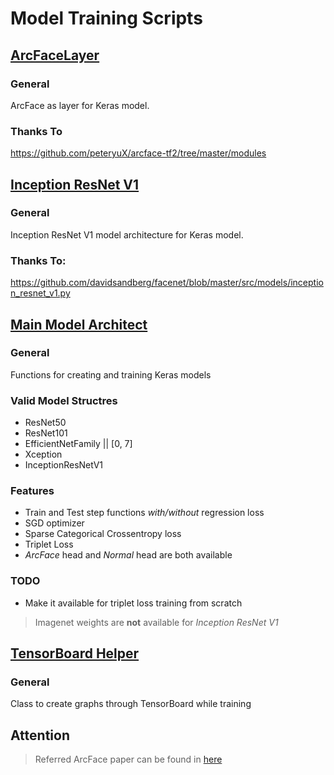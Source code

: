 # Model Training Scripts

## [ArcFaceLayer](ArcFaceLayer.py)

### General

ArcFace as layer for Keras model.

### Thanks To

https://github.com/peteryuX/arcface-tf2/tree/master/modules



## [Inception ResNet V1](inception_resnet_v1.py)

### General

Inception ResNet V1 model architecture for Keras model.

### Thanks To:

https://github.com/davidsandberg/facenet/blob/master/src/models/inception_resnet_v1.py



## [Main Model Architect](main_model_architect.py)

### General

Functions for creating and training Keras models



### Valid Model Structres

* ResNet50
* ResNet101
* EfficientNetFamily || [0, 7]
* Xception
* InceptionResNetV1



### Features

* Train and Test step functions  _with/without_ regression loss
* SGD optimizer
* Sparse Categorical Crossentropy loss
* Triplet Loss
* _ArcFace_ head and _Normal_ head are both available



### TODO

* Make it available for triplet loss training from scratch



> Imagenet weights are **not** available for _Inception ResNet V1_



## [TensorBoard Helper](tensorboard_helper.py)

### General

Class to create graphs through TensorBoard while training



## Attention

> Referred ArcFace paper can be found in [here](../papers/ArcFace.pdf)